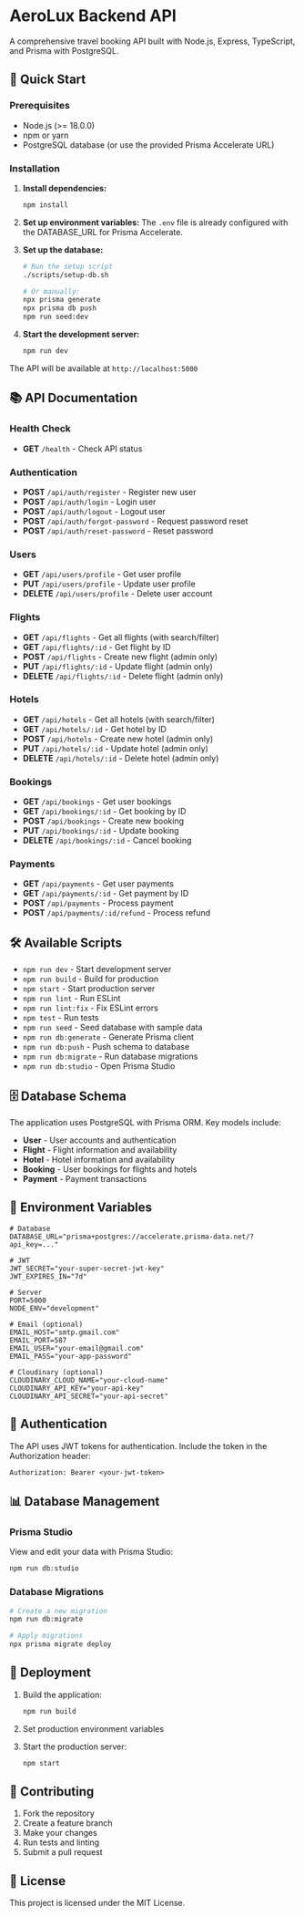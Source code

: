 # AeroLux Backend API

A comprehensive travel booking API built with Node.js, Express, TypeScript, and Prisma with PostgreSQL.

## 🚀 Quick Start

### Prerequisites

- Node.js (>= 18.0.0)
- npm or yarn
- PostgreSQL database (or use the provided Prisma Accelerate URL)

### Installation

1. **Install dependencies:**
   ```bash
   npm install
   ```

2. **Set up environment variables:**
   The `.env` file is already configured with the DATABASE_URL for Prisma Accelerate.

3. **Set up the database:**
   ```bash
   # Run the setup script
   ./scripts/setup-db.sh
   
   # Or manually:
   npx prisma generate
   npx prisma db push
   npm run seed:dev
   ```

4. **Start the development server:**
   ```bash
   npm run dev
   ```

The API will be available at `http://localhost:5000`

## 📚 API Documentation

### Health Check
- **GET** `/health` - Check API status

### Authentication
- **POST** `/api/auth/register` - Register new user
- **POST** `/api/auth/login` - Login user
- **POST** `/api/auth/logout` - Logout user
- **POST** `/api/auth/forgot-password` - Request password reset
- **POST** `/api/auth/reset-password` - Reset password

### Users
- **GET** `/api/users/profile` - Get user profile
- **PUT** `/api/users/profile` - Update user profile
- **DELETE** `/api/users/profile` - Delete user account

### Flights
- **GET** `/api/flights` - Get all flights (with search/filter)
- **GET** `/api/flights/:id` - Get flight by ID
- **POST** `/api/flights` - Create new flight (admin only)
- **PUT** `/api/flights/:id` - Update flight (admin only)
- **DELETE** `/api/flights/:id` - Delete flight (admin only)

### Hotels
- **GET** `/api/hotels` - Get all hotels (with search/filter)
- **GET** `/api/hotels/:id` - Get hotel by ID
- **POST** `/api/hotels` - Create new hotel (admin only)
- **PUT** `/api/hotels/:id` - Update hotel (admin only)
- **DELETE** `/api/hotels/:id` - Delete hotel (admin only)

### Bookings
- **GET** `/api/bookings` - Get user bookings
- **GET** `/api/bookings/:id` - Get booking by ID
- **POST** `/api/bookings` - Create new booking
- **PUT** `/api/bookings/:id` - Update booking
- **DELETE** `/api/bookings/:id` - Cancel booking

### Payments
- **GET** `/api/payments` - Get user payments
- **GET** `/api/payments/:id` - Get payment by ID
- **POST** `/api/payments` - Process payment
- **POST** `/api/payments/:id/refund` - Process refund

## 🛠️ Available Scripts

- `npm run dev` - Start development server
- `npm run build` - Build for production
- `npm start` - Start production server
- `npm run lint` - Run ESLint
- `npm run lint:fix` - Fix ESLint errors
- `npm test` - Run tests
- `npm run seed` - Seed database with sample data
- `npm run db:generate` - Generate Prisma client
- `npm run db:push` - Push schema to database
- `npm run db:migrate` - Run database migrations
- `npm run db:studio` - Open Prisma Studio

## 🗄️ Database Schema

The application uses PostgreSQL with Prisma ORM. Key models include:

- **User** - User accounts and authentication
- **Flight** - Flight information and availability
- **Hotel** - Hotel information and availability
- **Booking** - User bookings for flights and hotels
- **Payment** - Payment transactions

## 🔧 Environment Variables

```env
# Database
DATABASE_URL="prisma+postgres://accelerate.prisma-data.net/?api_key=..."

# JWT
JWT_SECRET="your-super-secret-jwt-key"
JWT_EXPIRES_IN="7d"

# Server
PORT=5000
NODE_ENV="development"

# Email (optional)
EMAIL_HOST="smtp.gmail.com"
EMAIL_PORT=587
EMAIL_USER="your-email@gmail.com"
EMAIL_PASS="your-app-password"

# Cloudinary (optional)
CLOUDINARY_CLOUD_NAME="your-cloud-name"
CLOUDINARY_API_KEY="your-api-key"
CLOUDINARY_API_SECRET="your-api-secret"
```

## 🔐 Authentication

The API uses JWT tokens for authentication. Include the token in the Authorization header:

```
Authorization: Bearer <your-jwt-token>
```

## 📊 Database Management

### Prisma Studio
View and edit your data with Prisma Studio:
```bash
npm run db:studio
```

### Database Migrations
```bash
# Create a new migration
npm run db:migrate

# Apply migrations
npx prisma migrate deploy
```

## 🚀 Deployment

1. Build the application:
   ```bash
   npm run build
   ```

2. Set production environment variables

3. Start the production server:
   ```bash
   npm start
   ```

## 🤝 Contributing

1. Fork the repository
2. Create a feature branch
3. Make your changes
4. Run tests and linting
5. Submit a pull request

## 📄 License

This project is licensed under the MIT License.